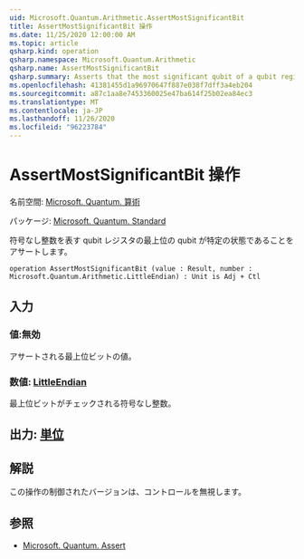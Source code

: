 ```yaml
---
uid: Microsoft.Quantum.Arithmetic.AssertMostSignificantBit
title: AssertMostSignificantBit 操作
ms.date: 11/25/2020 12:00:00 AM
ms.topic: article
qsharp.kind: operation
qsharp.namespace: Microsoft.Quantum.Arithmetic
qsharp.name: AssertMostSignificantBit
qsharp.summary: Asserts that the most significant qubit of a qubit register representing an unsigned integer is in a particular state.
ms.openlocfilehash: 41381455d1a96970647f887e038f7dff3a4eb204
ms.sourcegitcommit: a87c1aa8e7453360025e47ba614f25b02ea84ec3
ms.translationtype: MT
ms.contentlocale: ja-JP
ms.lasthandoff: 11/26/2020
ms.locfileid: "96223784"
---
```

# <a name="assertmostsignificantbit-operation"></a>AssertMostSignificantBit 操作

名前空間: [Microsoft. Quantum. 算術](xref:Microsoft.Quantum.Arithmetic)

パッケージ: [Microsoft. Quantum. Standard](https://nuget.org/packages/Microsoft.Quantum.Standard)


符号なし整数を表す qubit レジスタの最上位の qubit が特定の状態であることをアサートします。

```qsharp
operation AssertMostSignificantBit (value : Result, number : Microsoft.Quantum.Arithmetic.LittleEndian) : Unit is Adj + Ctl
```


## <a name="input"></a>入力

### <a name="value--__invalidresult__"></a>値:__無効 <Result>__

アサートされる最上位ビットの値。


### <a name="number--littleendian"></a>数値: [LittleEndian](xref:Microsoft.Quantum.Arithmetic.LittleEndian)

最上位ビットがチェックされる符号なし整数。



## <a name="output--unit"></a>出力: [単位](xref:microsoft.quantum.lang-ref.unit)



## <a name="remarks"></a>解説

この操作の制御されたバージョンは、コントロールを無視します。

## <a name="see-also"></a>参照

- [Microsoft. Quantum. Assert](xref:Microsoft.Quantum.Intrinsic.Assert)